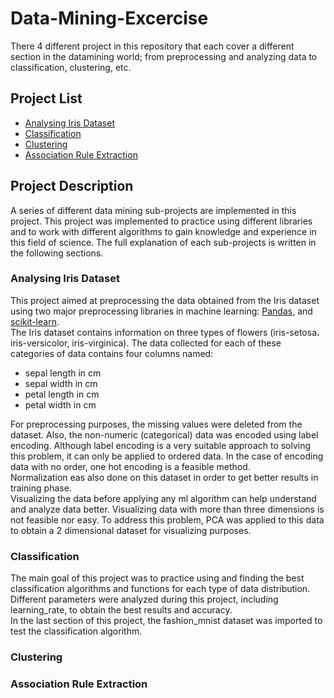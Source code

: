 # Data-Mining-Excercise
There 4 different project in this repository that each cover a different section in the datamining world; from preprocessing and analyzing data to classification, clustering, etc.
## Project List
- [Analysing Iris Dataset](https://github.com/mahvash-siavashpour/Data-Mining-Excercise/tree/main/Analyse_Iris_Dataset)
- [Classification](https://github.com/mahvash-siavashpour/Data-Mining-Excercise/tree/main/AssociationRuleExtraction)
- [Clustering](https://github.com/mahvash-siavashpour/Data-Mining-Excercise/tree/main/Classification)
- [Association Rule Extraction](https://github.com/mahvash-siavashpour/Data-Mining-Excercise/tree/main/Clustering)
## Project Description
A series of different data mining sub-projects are implemented in this project. This project was implemented to practice using different libraries and to work with different algorithms to gain knowledge and experience in this field of science. The full explanation of each sub-projects is written in the following sections.
### Analysing Iris Dataset
This project aimed at preprocessing the data obtained from the Iris dataset using two major preprocessing libraries in machine learning: [Pandas](https://pandas.pydata.org/docs/), and [scikit-learn](https://scikit-learn.org/stable/). <br>
The Iris dataset contains information on three types of flowers (iris-setosa، iris-versicolor, iris-virginica). The data collected for each of these categories of data contains four columns named: <br>
- sepal length in cm <br>
- sepal width in cm <br>
- petal length in cm <br>
- petal width in cm <br>

For preprocessing purposes, the missing values were deleted from the dataset. Also, the non-numeric (categorical) data was encoded using label encoding. Although label encoding is a very suitable approach to solving this problem, it can only be applied to ordered data. In the case of encoding data with no order, one hot encoding is a feasible method.<br> 
Normalization eas also done on this dataset in order to get better results in training phase. <br>
Visualizing the data before applying any ml algorithm can help understand and analyze data better. Visualizing data with more than three dimensions is not feasible nor easy. To address this problem, PCA was applied to this data to obtain a 2 dimensional dataset for visualizing purposes.<br>
### Classification
The main goal of this project was to practice using and finding the best classification algorithms and functions for each type of data distribution. Different parameters were analyzed during this project, including learning_rate, to obtain the best results and accuracy. <br>
In the last section of this project, the fashion_mnist dataset was imported to test the classification algorithm.
### Clustering
### Association Rule Extraction
